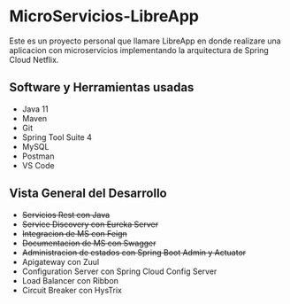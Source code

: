 # MicroServicios-LibreApp

Este es un proyecto personal que llamare LibreApp en donde realizare una aplicacion con microservicios implementando la arquitectura de Spring Cloud Netflix.

## Software y Herramientas usadas
- Java 11
- Maven
- Git
- Spring Tool Suite 4
- MySQL
- Postman
- VS Code

## Vista General del Desarrollo
- ~~Servicios Rest con Java~~
- ~~Service Discovery con Eureka Server~~
- ~~Integracion de MS con Feign~~
- ~~Documentacion de MS con Swagger~~
- ~~Administracion de estados con Spring Boot Admin y Actuator~~
- Apigateway con Zuul
- Configuration Server con Spring Cloud Config Server
- Load Balancer con Ribbon
- Circuit Breaker con HysTrix
